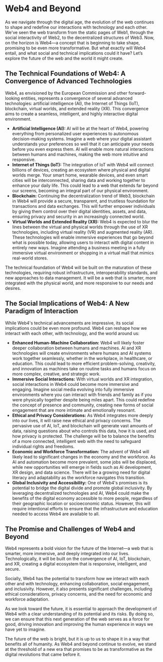 # Web4 and Beyond

As we navigate through the digital age, the evolution of the web continues to shape and redefine our interactions with technology and each other. We've seen the web transform from the static pages of Web1, through the social interactivity of Web2, to the decentralized structures of Web3. Now, on the horizon is Web4—a concept that is beginning to take shape, promising to be even more transformative. But what exactly will Web4 entail, and what social and technical implications could it have? Let’s explore the future of the web and the world it might create.

## **The Technical Foundations of Web4: A Convergence of Advanced Technologies**

Web4, as envisioned by the European Commission and other forward-looking entities, represents a convergence of several advanced technologies: artificial intelligence (AI), the Internet of Things (IoT), blockchain, virtual worlds, and extended reality (XR). This convergence aims to create a seamless, intelligent, and highly interactive digital environment.

* **Artificial Intelligence (AI):** AI will be at the heart of Web4, powering everything from personalized user experiences to autonomous decision-making systems. Imagine a web where your digital assistant understands your preferences so well that it can anticipate your needs before you even express them. AI will enable more natural interactions between humans and machines, making the web more intuitive and responsive.
* **Internet of Things (IoT):** The integration of IoT with Web4 will connect billions of devices, creating an ecosystem where physical and digital worlds merge. Your smart home, wearable devices, and even smart cities will be interconnected, sharing data and working together to enhance your daily life. This could lead to a web that extends far beyond our screens, becoming an integral part of our physical environment.
* **Blockchain:** Continuing the decentralization trend of Web3, blockchain in Web4 will provide a secure, transparent, and trustless foundation for transactions and data exchanges. This will further empower individuals by giving them control over their digital identities, assets, and data, ensuring privacy and security in an increasingly connected world.
* **Virtual Worlds and Extended Reality (XR):** Web4 is expected to blur the lines between the virtual and physical worlds through the use of XR technologies, including virtual reality (VR) and augmented reality (AR). These technologies will enable immersive experiences that go beyond what is possible today, allowing users to interact with digital content in entirely new ways. Imagine attending a business meeting in a fully immersive virtual environment or shopping in a virtual mall that mimics real-world stores.

The technical foundation of Web4 will be built on the maturation of these technologies, requiring robust infrastructure, interoperability standards, and new approaches to data management. It will be a web that is smarter, more integrated with the physical world, and more responsive to our needs and desires.

## **The Social Implications of Web4: A New Paradigm of Interaction**

While Web4's technical advancements are impressive, its social implications could be even more profound. Web4 can reshape how we interact with each other, with technology, and the world around us:

* **Enhanced Human-Machine Collaboration:** Web4 will likely foster deeper collaboration between humans and machines. AI and XR technologies will create environments where humans and AI systems work together seamlessly, whether in the workplace, in healthcare, or education. This could lead to more efficient problem-solving, creativity, and innovation as machines take on routine tasks and humans focus on more complex, creative, and strategic work.
* **Immersive Social Interactions:** With virtual worlds and XR integration, social interactions in Web4 could become more immersive and engaging. Imagine social media evolving into fully immersive environments where you can interact with friends and family as if you were physically together despite being miles apart. This could redefine the concept of presence and community, creating new forms of social engagement that are more intimate and emotionally resonant.
* **Ethical and Privacy Considerations:** As Web4 integrates more deeply into our lives, it will raise new ethical and privacy concerns. The pervasive use of AI, IoT, and blockchain will generate vast amounts of data, raising questions about who controls this data, how it is used, and how privacy is protected. The challenge will be to balance the benefits of a more connected, intelligent web with the need to safeguard individual rights and freedoms.
* **Economic and Workforce Transformation:** The advent of Web4 will likely lead to significant changes in the economy and the workforce. As AI and automation become more prevalent, some jobs will be displaced, while new opportunities will emerge in fields such as AI development, XR design, and data science. There will be a growing need for digital literacy and adaptability as the workforce navigates this transition.
* **Global Inclusivity and Accessibility:** One of Web4's promises is its potential to bridge the digital divide and promote global inclusivity. By leveraging decentralized technologies and AI, Web4 could make the benefits of the digital economy accessible to more people, regardless of their geographic location or socioeconomic status. However, this will require intentional efforts to ensure that the infrastructure and education needed to access Web4 are available to all.

## **The Promise and Challenges of Web4 and Beyond**

Web4 represents a bold vision for the future of the Internet—a web that is smarter, more immersive, and deeply integrated into our lives. Technologically, it will be built on the convergence of AI, IoT, blockchain, and XR, creating a digital ecosystem that is responsive, intelligent, and secure.

Socially, Web4 has the potential to transform how we interact with each other and with technology, enhancing collaboration, social engagement, and inclusivity. However, it also presents significant challenges, including ethical considerations, privacy concerns, and the need for economic and workforce adaptation.

As we look toward the future, it is essential to approach the development of Web4 with a clear understanding of its potential and its risks. By doing so, we can ensure that this next generation of the web serves as a force for good, driving innovation and improving the human experience in ways we have yet to imagine.

The future of the web is bright, but it is up to us to shape it in a way that benefits all of humanity. As Web4 and beyond continue to evolve, we stand at the threshold of a new era that promises to be as transformative as the digital revolutions that came before it.
